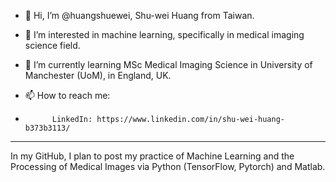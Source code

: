- 👋 Hi, I’m @huangshuewei, Shu-wei Huang from Taiwan.
- 👀 I’m interested in machine learning, specifically in medical imaging science field.
- 🌱 I’m currently learning MSc Medical Imaging Science in University of Manchester (UoM), in England, UK.

- 📫 How to reach me:
-           LinkedIn: https://www.linkedin.com/in/shu-wei-huang-b373b3113/
-----------------------------------------------------------------------------------------------------------
In my GitHub, I plan to post my practice of Machine Learning and the Processing of Medical Images via Python (TensorFlow, Pytorch) and Matlab.





